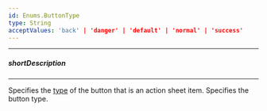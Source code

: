 ```yaml
---
id: Enums.ButtonType
type: String
acceptValues: 'back' | 'danger' | 'default' | 'normal' | 'success'
---
```

---
##### shortDescription
<!-- Description goes here -->

---
<!-- Description goes here -->
Specifies the [type](/api-reference/10%20UI%20Components/dxButton/1%20Configuration/type.md '/Documentation/ApiReference/UI_Components/dxButton/Configuration/#type') of the button that is an action sheet item.
Specifies the button type.